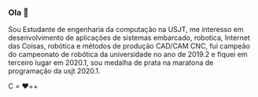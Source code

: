 ### Ola 👋

Sou Estudante de engenharia da computação na USJT, me interesso em desenvolvimento de aplicações de sistemas embarcado, robotica, Internet das Coisas, robótica e métodos de produção CAD/CAM CNC, fui campeão do campeonato de robótica da universidade no ano de 2019.2 e fiquei em terceiro lugar em 2020.1, sou medalha de prata na maratona de programação da usjt 2020.1.

C = :heart:++ 
<!-- Projeto Atual ⚡ `JukeBOX` - Caixa de som com raspberry pi -->
